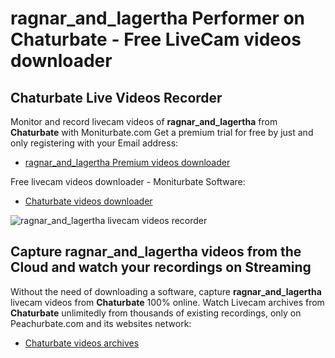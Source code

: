 # ragnar_and_lagertha Performer on Chaturbate - Free LiveCam videos downloader

## Chaturbate Live Videos Recorder

Monitor and record livecam videos of **ragnar_and_lagertha** from **Chaturbate** with Moniturbate.com
Get a premium trial for free by just and only registering with your Email address:
* [ragnar_and_lagertha Premium videos downloader](https://moniturbate.com/request-demo-licence-key.html)

Free livecam videos downloader - Moniturbate Software:
* [Chaturbate videos downloader](https://moniturbate.com/moniturbate-download-software.html)

![ragnar_and_lagertha livecam videos recorder](https://peachurnet.com/templates/moniturbate-software.png)


## Capture ragnar_and_lagertha videos from the Cloud and watch your recordings on Streaming

Without the need of downloading a software, capture **ragnar_and_lagertha** livecam videos from **Chaturbate** 100% online.
Watch Livecam archives from **Chaturbate** unlimitedly from thousands of existing recordings, only on Peachurbate.com and its websites network:
* [Chaturbate videos archives](https://peachurnet.com/)